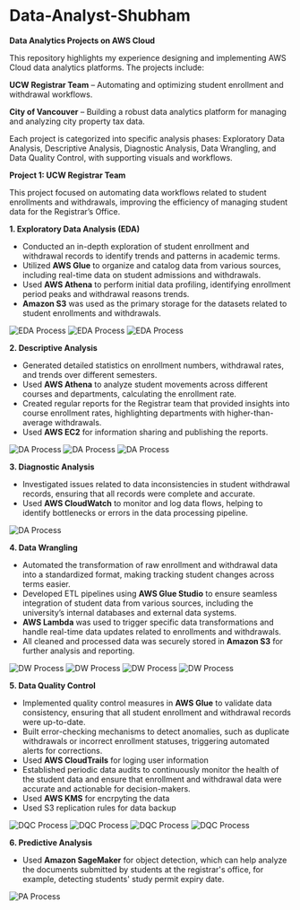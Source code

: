 # Data-Analyst-Shubham

**Data Analytics Projects on AWS Cloud**

This repository highlights my experience designing and implementing AWS Cloud data analytics platforms. The projects include:

**UCW Registrar Team** – Automating and optimizing student enrollment and withdrawal workflows.

**City of Vancouver** – Building a robust data analytics platform for managing and analyzing city property tax data.

Each project is categorized into specific analysis phases: Exploratory Data Analysis, Descriptive Analysis, Diagnostic Analysis, Data Wrangling, and Data Quality Control, with supporting visuals and workflows.

**Project 1: UCW Registrar Team**

This project focused on automating data workflows related to student enrollments and withdrawals, improving the efficiency of managing student data for the Registrar’s Office.

**1. Exploratory Data Analysis (EDA)**
   - Conducted an in-depth exploration of student enrollment and withdrawal records to identify trends and patterns in academic terms.
   - Utilized **AWS Glue** to organize and catalog data from various sources, including real-time data on student admissions and withdrawals.
   - Used **AWS Athena** to perform initial data profiling, identifying enrollment period peaks and withdrawal reasons trends.
   - **Amazon S3** was used as the primary storage for the datasets related to student enrollments and withdrawals.

![EDA Process](https://raw.githubusercontent.com/ShubhamSharmaMBA/Data-Analyst-Shubham/main/images/Week%202%20CP%201.png)
![EDA Process](https://raw.githubusercontent.com/ShubhamSharmaMBA/Data-Analyst-Shubham/main/images/Week%202%20CP%202.png)
![EDA Process](https://raw.githubusercontent.com/ShubhamSharmaMBA/Data-Analyst-Shubham/main/images/Week%203%20CP%201.png)


**2. Descriptive Analysis**
   - Generated detailed statistics on enrollment numbers, withdrawal rates, and trends over different semesters.
   - Used **AWS Athena** to analyze student movements across different courses and departments, calculating the enrollment rate.
   - Created regular reports for the Registrar team that provided insights into course enrollment rates, highlighting departments with higher-than-average withdrawals.
   - Used **AWS EC2** for information sharing and publishing the reports.
     
![DA Process](https://raw.githubusercontent.com/ShubhamSharmaMBA/Data-Analyst-Shubham/main/images/Week%204%20CP%201.png)
![DA Process](https://raw.githubusercontent.com/ShubhamSharmaMBA/Data-Analyst-Shubham/main/images/Week%204%20WA%204.png)
![DA Process](https://raw.githubusercontent.com/ShubhamSharmaMBA/Data-Analyst-Shubham/main/images/Week%204%20WA%206.png)

**3. Diagnostic Analysis**
   - Investigated issues related to data inconsistencies in student withdrawal records, ensuring that all records were complete and accurate.
   - Used **AWS CloudWatch** to monitor and log data flows, helping to identify bottlenecks or errors in the data processing pipeline.

![DA Process](https://raw.githubusercontent.com/ShubhamSharmaMBA/Data-Analyst-Shubham/main/images/Week%209%20CP%201.png)

**4. Data Wrangling**
   - Automated the transformation of raw enrollment and withdrawal data into a standardized format, making tracking student changes across terms easier.
   - Developed ETL pipelines using **AWS Glue Studio** to ensure seamless integration of student data from various sources, including the university’s internal databases and external data systems.
   - **AWS Lambda** was used to trigger specific data transformations and handle real-time data updates related to enrollments and withdrawals.
   - All cleaned and processed data was securely stored in **Amazon S3** for further analysis and reporting.

![DW Process](https://raw.githubusercontent.com/ShubhamSharmaMBA/Data-Analyst-Shubham/main/images/DP%201%20-%20ETL%20pipelines%20-%20Draw%201.png)
![DW Process](https://raw.githubusercontent.com/ShubhamSharmaMBA/Data-Analyst-Shubham/main/images/DP%201%20-%20ETL%20pipelines%20-%20Draw%202.png)
![DW Process](https://raw.githubusercontent.com/ShubhamSharmaMBA/Data-Analyst-Shubham/main/images/DP%201%20-%20ETL%20pipelines%20-%20Draw%203.png)
![DW Process](https://raw.githubusercontent.com/ShubhamSharmaMBA/Data-Analyst-Shubham/main/images/DP%201%20-%20ETL%20pipelines%20-%20AWS%20Glue.png)


**5. Data Quality Control**
   - Implemented quality control measures in **AWS Glue** to validate data consistency, ensuring that all student enrollment and withdrawal records were up-to-date.
   - Built error-checking mechanisms to detect anomalies, such as duplicate withdrawals or incorrect enrollment statuses, triggering automated alerts for corrections.
   - Used **AWS CloudTrails** for loging user information
   - Established periodic data audits to continuously monitor the health of the student data and ensure that enrollment and withdrawal data were accurate and actionable for decision-makers.
   - Used **AWS KMS** for encrpyting the data
   - Used S3 replication rules for data backup

![DQC Process](https://raw.githubusercontent.com/ShubhamSharmaMBA/Data-Analyst-Shubham/main/images/Week%208%20CP%201.png)
![DQC Process](https://raw.githubusercontent.com/ShubhamSharmaMBA/Data-Analyst-Shubham/main/images/Week%209%20CP%203.png)
![DQC Process](https://raw.githubusercontent.com/ShubhamSharmaMBA/Data-Analyst-Shubham/main/images/Week%207%20CP%201.png)
![DQC Process](https://raw.githubusercontent.com/ShubhamSharmaMBA/Data-Analyst-Shubham/main/images/Week%207%20CP%202%20.png)


**6. Predictive Analysis**
   - Used **Amazon SageMaker** for object detection, which can help analyze the documents submitted by students at the registrar's office, for example, detecting students' study permit expiry date. 

![PA Process](https://raw.githubusercontent.com/ShubhamSharmaMBA/Data-Analyst-Shubham/main/images/Week%2010%20CP.png)








